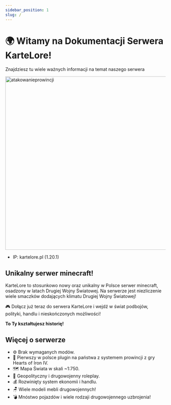 ```yaml
---
sidebar_position: 1
slug: /
---
```


# 🌍 Witamy na Dokumentacji Serwera KarteLore! 
Znajdziesz tu wiele ważnych informacji na temat naszego serwera

<div class="box">
    <img 
    src={require('./img/gif_kartelore.gif').default}
    alt="atakowanieprowincji"
    width="544"
    />
</div>

- IP: kartelore.pl (1.20.1)

## Unikalny serwer minecraft!
KarteLore to stosunkowo nowy oraz unikalny w Polsce serwer minecraft, osadzony w latach Drugiej Wojny Światowej. Na serwerze jest niezliczenie wiele smaczków dodających klimatu Drugiej Wojny Światowej!

🎮 Dołącz już teraz do serwera KarteLore i wejdź w świat podbojów, polityki, handlu i nieskończonych możliwości!

**To Ty kształtujesz historię!**

## Więcej o serwerze
- ⚙ Brak wymaganych modów.
- 🏴󠁭󠁶󠁵󠁮󠁿 Pierwszy w polsce plugin na państwa z systemem prowincji z gry Hearts of Iron IV.
- 🗺 Mapa Świata w skali ~1:750.
- 🏰 Geopolityczny i drugowojenny roleplay.
- 💰 Rozwinięty system ekonomii i handlu.
- 🪑 Wiele modeli mebli drugowojennych!
- 💣 Mnóstwo pojazdów i wiele rodzaji drugowojennego uzbrojenia!

